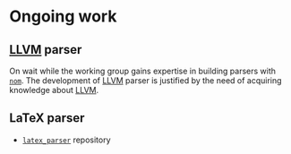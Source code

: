 # Ongoing work

## [LLVM] parser

On wait while the working group gains expertise in building parsers with [`nom`]. The development of [LLVM] parser is justified by the need of acquiring knowledge about [LLVM].

<!-- The need for LLVM experise must be supported with a link to the list of desired competencies -->

## LaTeX parser

* [`latex_parser`] repository

[`latex_parser`]: https://github.com/JohnScience/latex_parser
[`nom`]: https://crates.io/crates/nom
[LLVM]: https://llvm.org/docs/LangRef.html#abstract
